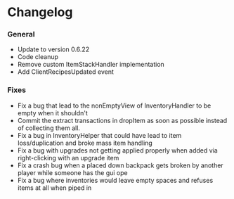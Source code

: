 # Changelog

### General
- Update to version 0.6.22
- Code cleanup
- Remove custom ItemStackHandler implementation
- Add ClientRecipesUpdated event

### Fixes
- Fix a bug that lead to the nonEmptyView of InventoryHandler to be empty when it shouldn't
- Commit the extract transactions in dropItem as soon as possible instead of collecting them all.
- Fix a bug in InventoryHelper that could have lead to item loss/duplication and broke mass item handling
- Fix a bug with upgrades not getting applied properly when added via right-clicking with an upgrade item
- Fix a crash bug when a placed down backpack gets broken by another player while someone has the gui ope
- Fix a bug where inventories would leave empty spaces and refuses items at all when piped in